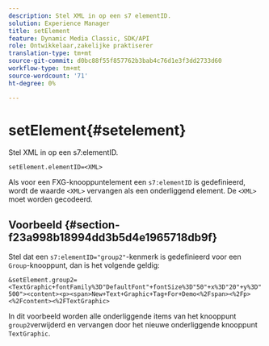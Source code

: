 ```yaml
---
description: Stel XML in op een s7 elementID.
solution: Experience Manager
title: setElement
feature: Dynamic Media Classic, SDK/API
role: Ontwikkelaar,zakelijke praktiserer
translation-type: tm+mt
source-git-commit: d0bc88f55f857762b3bab4c76d1e3f3dd2733d60
workflow-type: tm+mt
source-wordcount: '71'
ht-degree: 0%

---
```



# setElement{#setelement}

Stel XML in op een s7:elementID.

`setElement.elementID=<XML>`

Als voor een FXG-knooppuntelement een `s7:elementID` is gedefinieerd, wordt de waarde `<XML>` vervangen als een onderliggend element. De `<XML>` moet worden gecodeerd.

## Voorbeeld {#section-f23a998b18994dd3b5d4e1965718db9f}

Stel dat een `s7:elementID="group2"`-kenmerk is gedefinieerd voor een `Group`-knooppunt, dan is het volgende geldig:

`&setElement.group2=<TextGraphic+fontFamily%3D"DefaultFont"+fontSize%3D"50"+x%3D"20"+y%3D"500"><content><p><span>New+Text+Graphic+Tag+For+Demo<%2Fspan><%2Fp><%2Fcontent><%2FTextGraphic>`

In dit voorbeeld worden alle onderliggende items van het knooppunt `group2`verwijderd en vervangen door het nieuwe onderliggende knooppunt `TextGraphic`.
